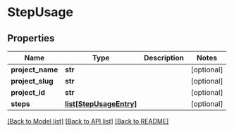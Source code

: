 # StepUsage

## Properties
Name | Type | Description | Notes
------------ | ------------- | ------------- | -------------
**project_name** | **str** |  | [optional] 
**project_slug** | **str** |  | [optional] 
**project_id** | **str** |  | [optional] 
**steps** | [**list[StepUsageEntry]**](StepUsageEntry.md) |  | [optional] 

[[Back to Model list]](../README.md#documentation-for-models) [[Back to API list]](../README.md#documentation-for-api-endpoints) [[Back to README]](../README.md)


